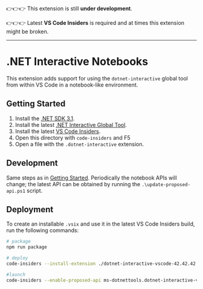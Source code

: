 👉👉👉 This extension is still **under development**.

👉👉👉 Latest **VS Code Insiders** is required and at times this extension might be broken.

---

# .NET Interactive Notebooks

This extension adds support for using the `dotnet-interactive` global tool from within VS Code in a notebook-like environment.

## Getting Started

1. Install the [.NET SDK 3.1](https://dotnet.microsoft.com/download/visual-studio-sdks).
1. Install the latest [.NET Interactive Global Tool](https://www.nuget.org/packages/Microsoft.dotnet-interactive/).
1. Install the latest [VS Code Insiders](https://code.visualstudio.com/insiders/).
1. Open this directory with `code-insiders` and F5
1. Open a file with the `.dotnet-interactive` extension.

## Development

Same steps as in [Getting Started](#Getting-Started).  Periodically the notebook APIs will change; the latest API can
be obtained by running the `.\update-proposed-api.ps1` script.

## Deployment

To create an installable `.vsix` and use it in the latest VS Code Insiders build, run the following commands:

``` bash
# package
npm run package

# deploy
code-insiders --install-extension ./dotnet-interactive-vscode-42.42.42.vsix

#launch
code-insiders --enable-proposed-api ms-dotnettools.dotnet-interactive-vscode
```
